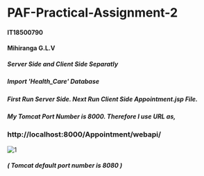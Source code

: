 # PAF-Practical-Assignment-2
#### IT18500790
#### Mihiranga G.L.V


##### Server Side and Client Side Separatly 
##### Import 'Health_Care' Database
##### First Run Server Side. Next Run Client Side Appointment.jsp File.
##### My Tomcat Port Number is 8000. Therefore I use URL as, 
### http://localhost:8000/Appointment/webapi/
![1](https://user-images.githubusercontent.com/50793729/81196055-31d76c00-8fdc-11ea-9ae2-cea888087c2d.PNG)
##### ( Tomcat default port number is 8080 )

